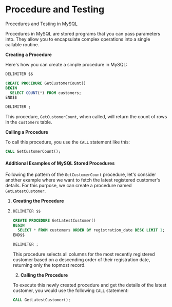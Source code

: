 # Procedure and Testing

Procedures and Testing in MySQL

Procedures in MySQL are stored programs that you can pass parameters into. They allow you to encapsulate complex operations into a single callable routine.

**Creating a Procedure**

Here's how you can create a simple procedure in MySQL:

```sql
DELIMITER $$

CREATE PROCEDURE GetCustomerCount()
BEGIN
  SELECT COUNT(*) FROM customers;
END$$

DELIMITER ;
```

This procedure, `GetCustomerCount`, when called, will return the count of rows in the `customers` table.

**Calling a Procedure**

To call this procedure, you use the `CALL` statement like this:

```sql
CALL GetCustomerCount();
```

#### Additional Examples of MySQL Stored Procedures

Following the pattern of the `GetCustomerCount` procedure, let's consider another example where we want to fetch the latest registered customer's details. For this purpose, we can create a procedure named `GetLatestCustomer`.

1. **Creating the Procedure**
2.  ```sql
    DELIMITER $$

    CREATE PROCEDURE GetLatestCustomer()
    BEGIN
      SELECT * FROM customers ORDER BY registration_date DESC LIMIT 1;
    END$$

    DELIMITER ;
    ```

    This procedure selects all columns for the most recently registered customer based on a descending order of their registration date, returning only the topmost record.

    2. **Calling the Procedure**

    To execute this newly created procedure and get the details of the latest customer, you would use the following `CALL` statement:

    ```sql
    CALL GetLatestCustomer();
    ```



####
